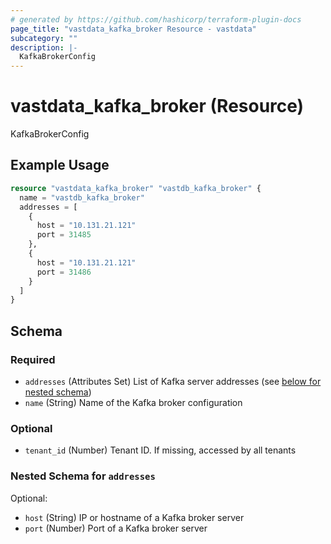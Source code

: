 ```yaml
---
# generated by https://github.com/hashicorp/terraform-plugin-docs
page_title: "vastdata_kafka_broker Resource - vastdata"
subcategory: ""
description: |-
  KafkaBrokerConfig
---
```


# vastdata_kafka_broker (Resource)

KafkaBrokerConfig

## Example Usage

```terraform
resource "vastdata_kafka_broker" "vastdb_kafka_broker" {
  name = "vastdb_kafka_broker"
  addresses = [
    {
      host = "10.131.21.121"
      port = 31485
    },
    {
      host = "10.131.21.121"
      port = 31486
    }
  ]
}
```

<!-- schema generated by tfplugindocs -->
## Schema

### Required

- `addresses` (Attributes Set) List of Kafka server addresses (see [below for nested schema](#nestedatt--addresses))
- `name` (String) Name of the Kafka broker configuration

### Optional

- `tenant_id` (Number) Tenant ID. If missing, accessed by all tenants

<a id="nestedatt--addresses"></a>
### Nested Schema for `addresses`

Optional:

- `host` (String) IP or hostname of a Kafka broker server
- `port` (Number) Port of a Kafka broker server
